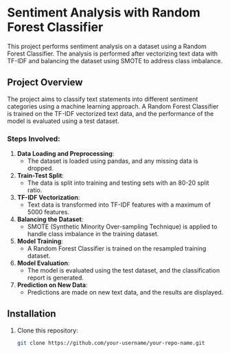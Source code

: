 # Sentiment Analysis with Random Forest Classifier

This project performs sentiment analysis on a dataset using a Random Forest Classifier. The analysis is performed after vectorizing text data with TF-IDF and balancing the dataset using SMOTE to address class imbalance.

## Project Overview

The project aims to classify text statements into different sentiment categories using a machine learning approach. A Random Forest Classifier is trained on the TF-IDF vectorized text data, and the performance of the model is evaluated using a test dataset.

### Steps Involved:

1. **Data Loading and Preprocessing**:
   - The dataset is loaded using pandas, and any missing data is dropped.
2. **Train-Test Split**:
   - The data is split into training and testing sets with an 80-20 split ratio.
3. **TF-IDF Vectorization**:
   - Text data is transformed into TF-IDF features with a maximum of 5000 features.
4. **Balancing the Dataset**:
   - SMOTE (Synthetic Minority Over-sampling Technique) is applied to handle class imbalance in the training dataset.
5. **Model Training**:
   - A Random Forest Classifier is trained on the resampled training dataset.
6. **Model Evaluation**:
   - The model is evaluated using the test dataset, and the classification report is generated.
7. **Prediction on New Data**:
   - Predictions are made on new text data, and the results are displayed.

## Installation

1. Clone this repository:
   ```bash
   git clone https://github.com/your-username/your-repo-name.git
   ```
